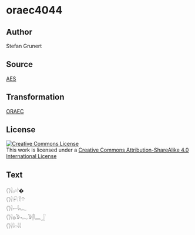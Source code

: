 # oraec4044

## Author

Stefan Grunert

## Source

[AES](https://github.com/simondschweitzer/aes)

## Transformation

[ORAEC](https://oraec.github.io/)

## License

<a rel="license" href="http://creativecommons.org/licenses/by-sa/4.0/"><img alt="Creative Commons License" style="border-width:0" src="https://i.creativecommons.org/l/by-sa/4.0/88x31.png" /></a><br />This work is licensed under a <a rel="license" href="http://creativecommons.org/licenses/by-sa/4.0/">Creative Commons Attribution-ShareAlike 4.0 International License</a>

## Text

𓂘𓍛𓊪𓏌𓎗�<br>
𓂘𓍛𓍯𓎝𓄣<br>
𓂘𓍛𓍿𓇋𓆑<br>
𓂘𓍛𓐍𓅱𓆑𓅱𓋴𓈖𓃀<br>
𓂘𓍛𓇋𓏏𓇋𓇋<br>
